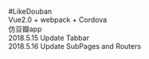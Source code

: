 #LikeDouban  
Vue2.0 + webpack + Cordova  
仿豆瓣app  
2018.5.15 Update Tabbar  
2018.5.16 Update SubPages and Routers  
